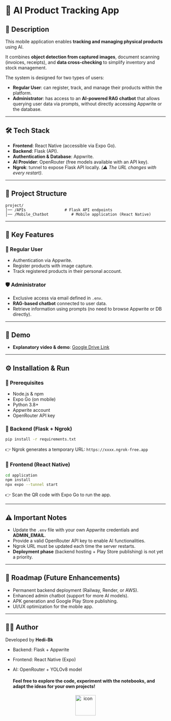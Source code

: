 # 📱 AI Product Tracking App

## 🚀 Description

This mobile application enables **tracking and managing physical products** using AI.

It combines **object detection from captured images**, document scanning (invoices, receipts), and **data cross-checking** to simplify inventory and stock management.

The system is designed for two types of users:

- **Regular User**: can register, track, and manage their products within the platform.
- **Administrator**: has access to an **AI-powered RAG chatbot** that allows querying user data via prompts, without directly accessing Appwrite or the database.

---

## 🛠️ Tech Stack

- **Frontend**: React Native (accessible via Expo Go).
- **Backend**: Flask (API).
- **Authentication & Database**: Appwrite.
- **AI Provider**: OpenRouter (free models available with an API key).
- **Ngrok**: tunnel to expose Flask API locally. _(⚠️ The URL changes with every restart)_.

---

## 📂 Project Structure

```
project/
│── /APIs                 # Flask API endpoints
│── /Mobile_Chatbot          # Mobile application (React Native)

```

---

## 🔑 Key Features

### 👤 Regular User

- Authentication via Appwrite.
- Register products with image capture.
- Track registered products in their personal account.

### 🛡️ Administrator

- Exclusive access via email defined in `.env`.
- **RAG-based chatbot** connected to user data.
- Retrieve information using prompts (no need to browse Appwrite or DB directly).

---

## 🎥 Demo

- **Explanatory video & demo**: [Google Drive Link](https://drive.google.com/file/d/1UhIrXfExn-oqhP0nkRbwlG81I7cN1KIL/view?usp=drive_link)

---

## ⚙️ Installation & Run

### 🔹 Prerequisites

- Node.js & npm
- Expo Go (on mobile)
- Python 3.8+
- Appwrite account
- OpenRouter API key

### 🔹 Backend (Flask + Ngrok)

```bash
pip install -r requirements.txt

```

👉 Ngrok generates a temporary URL: `https://xxxx.ngrok-free.app`

### 🔹 Frontend (React Native)

```bash
cd application
npm install
npx expo --tunnel start

```

👉 Scan the QR code with Expo Go to run the app.

---

## ⚠️ Important Notes

- Update the `.env` file with your own Appwrite credentials and **ADMIN_EMAIL**.
- Provide a valid OpenRouter API key to enable AI functionalities.
- Ngrok URL must be updated each time the server restarts.
- **Deployment phase** (backend hosting + Play Store publishing) is not yet a priority.

---

## 📌 Roadmap (Future Enhancements)

- Permanent backend deployment (Railway, Render, or AWS).
- Enhanced admin chatbot (support for more AI models).
- APK generation and Google Play Store publishing.
- UI/UX optimization for the mobile app.

---

## 👨‍💻 Author

Developed by **Hedi-Bk**

- Backend: Flask + Appwrite
- Frontend: React Native (Expo)
- AI: OpenRouter + YOLOv8 model

  ####  Feel free to explore the code, experiment with the notebooks, and adapt the ideas for your own projects!
<p align="center">
      <img src="https://github.com/user-attachments/assets/d7c0ef31-c3fc-44a3-adc6-539426cf9635" alt="icon" width="64" height="64">
</p>  

